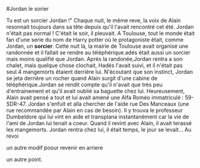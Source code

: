 #Jordan le sorier

Tu est un sorcier Jordan !" Chaque nuit, le même reve, la voix de Alain resonnait toujours dans sa tête depuis qu'il l'avait rencontré cet été. Jordan n'était pas normal ! C'était le soir, il pleuvait. A Toulouse, tout le monde était fan d'une serie du nom de Harry potter où le protagoniste était, comme Jordan, un **sorcier**. Cette nuit là, la mairie de Toulouse avait organisé une randonnée et il fallait se rendre au téléphérique.adés était aussi un sorcier mais moins qualifié que Jordan. Aprés la randonée,Jordan rentra a son chalet, mais quelque chose clochait, Hadés l'avait suivi, et il n'était pas seul.4 mangemorts étaient derrière lui. N'écoutant que son instinct, Jordan se jeta derrière un rocher quand Alain surgit d'une cabine de téléphérique.Jordan se rendit compte qu'il n'avait que très peu d'entrainement et qu'il avait oublié sa baguette chez lui. Heureusement, Alain avait pensé a tout et lui avait amené une Alfa Roméo immatriculé : 59-SDR-47. Jordan s'enfuit et alla chercher de l'aide rue Des Manceaux (une rue recommandée par Alain en cas de besoin). Il y trouva le professeur Dumbeldore qui lui vint en aide et transplana instantanément car la vie de l'ami de Jordan lui tenait a coeur. Quand il revint avec Alain, il avait terassé les mangemorts. Jordan rentra chez lui, il était temps, le jour se levait...  Au revoi

un autre modif poour revenir en arriere

un autre point.
